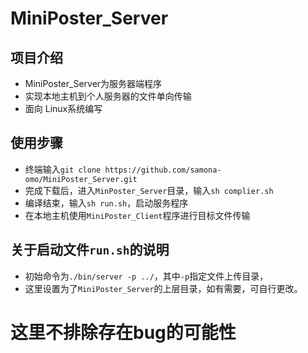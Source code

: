 # MiniPoster_Server
## 项目介绍
* MiniPoster_Server为服务器端程序
* 实现本地主机到个人服务器的文件单向传输
* 面向 Linux系统编写
## 使用步骤
* 终端输入`git clone https://github.com/samona-omo/MiniPoster_Server.git`
* 完成下载后，进入`MinPoster_Server`目录，输入`sh complier.sh`
* 编译结束，输入`sh run.sh`，启动服务程序
* 在本地主机使用`MiniPoster_Client`程序进行目标文件传输
## 关于启动文件`run.sh`的说明
* 初始命令为`./bin/server -p ../`，其中`-p`指定文件上传目录，
* 这里设置为了`MiniPoster_Server`的上层目录，如有需要，可自行更改。
# 这里不排除存在bug的可能性
